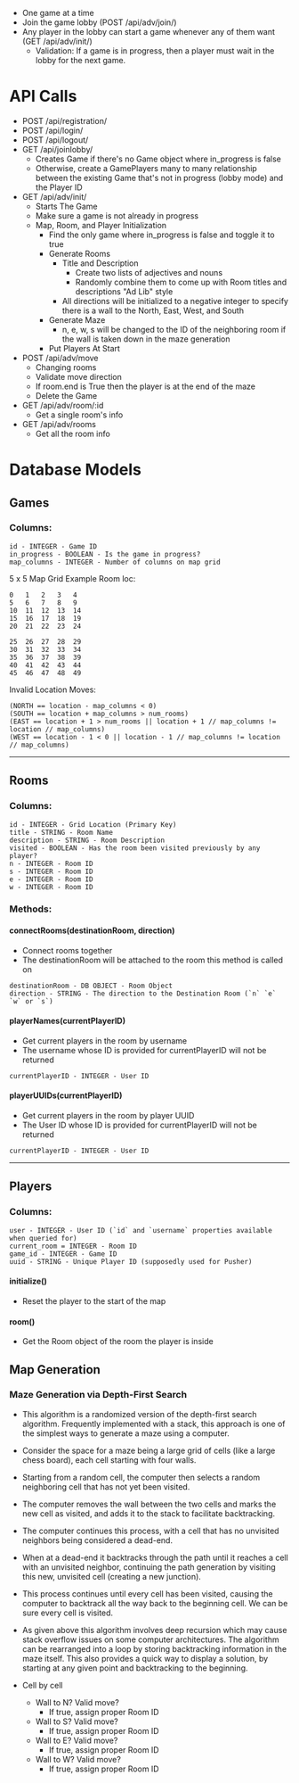 - One game at a time
- Join the game lobby (POST /api/adv/join/)
- Any player in the lobby can start a game whenever any of them want (GET /api/adv/init/)
    - Validation: If a game is in progress, then a player must wait in the lobby for the next game.

# API Calls
- POST /api/registration/
- POST /api/login/
- POST /api/logout/
- GET /api/joinlobby/
    - Creates Game if there's no Game object where in_progress is false
    - Otherwise, create a GamePlayers many to many relationship between the existing Game that's not in progress (lobby mode) and the Player ID
- GET /api/adv/init/
    - Starts The Game
    - Make sure a game is not already in progress
    - Map, Room, and Player Initialization
        - Find the only game where in_progress is false and toggle it to true
        - Generate Rooms
            - Title and Description
                - Create two lists of adjectives and nouns
                - Randomly combine them to come up with Room titles and descriptions "Ad Lib" style
            - All directions will be initialized to a negative integer to specify there is a wall to the North, East, West, and South
        - Generate Maze
            - n, e, w, s will be changed to the ID of the neighboring room if the wall is taken down in the maze generation
        - Put Players At Start
- POST /api/adv/move
    - Changing rooms
    - Validate move direction
    - If room.end is True then the player is at the end of the maze
    - Delete the Game
- GET /api/adv/room/:id
    - Get a single room's info
- GET /api/adv/rooms
    - Get all the room info
    

# Database Models
## Games
### Columns:
```
id - INTEGER - Game ID
in_progress - BOOLEAN - Is the game in progress?
map_columns - INTEGER - Number of columns on map grid
```
5 x 5 Map Grid Example Room loc:
```
0   1   2   3   4
5   6   7   8   9
10  11  12  13  14
15  16  17  18  19
20  21  22  23  24

25  26  27  28  29
30  31  32  33  34
35  36  37  38  39
40  41  42  43  44
45  46  47  48  49
```
Invalid Location Moves:
```
(NORTH == location - map_columns < 0)
(SOUTH == location + map_columns > num_rooms)
(EAST == location + 1 > num_rooms || location + 1 // map_columns != location // map_columns)
(WEST == location - 1 < 0 || location - 1 // map_columns != location // map_columns)
```
---
## Rooms
### Columns:
``` 
id - INTEGER - Grid Location (Primary Key)
title - STRING - Room Name
description - STRING - Room Description
visited - BOOLEAN - Has the room been visited previously by any player?
n - INTEGER - Room ID
s - INTEGER - Room ID
e - INTEGER - Room ID
w - INTEGER - Room ID
```
### Methods:
#### connectRooms(destinationRoom, direction)
- Connect rooms together
- The destinationRoom will be attached to the room this method is called on
```
destinationRoom - DB OBJECT - Room Object
direction - STRING - The direction to the Destination Room (`n` `e` `w` or `s`)
```
#### playerNames(currentPlayerID)
- Get current players in the room by username
- The username whose ID is provided for currentPlayerID will not be returned
```
currentPlayerID - INTEGER - User ID
```
#### playerUUIDs(currentPlayerID)
- Get current players in the room by player UUID
- The User ID whose ID is provided for currentPlayerID will not be returned
```
currentPlayerID - INTEGER - User ID
```
---
## Players
### Columns:
```
user - INTEGER - User ID (`id` and `username` properties available when queried for)
current_room = INTEGER - Room ID
game_id - INTEGER - Game ID
uuid - STRING - Unique Player ID (supposedly used for Pusher)
```
#### initialize()
- Reset the player to the start of the map
#### room()
- Get the Room object of the room the player is inside

## Map Generation

### Maze Generation via Depth-First Search
- This algorithm is a randomized version of the depth-first search algorithm. Frequently implemented with a stack, this approach is one of the simplest ways to generate a maze using a computer.
- Consider the space for a maze being a large grid of cells (like a large chess board), each cell starting with four walls.
- Starting from a random cell, the computer then selects a random neighboring cell that has not yet been visited.
- The computer removes the wall between the two cells and marks the new cell as visited, and adds it to the stack to facilitate backtracking.
- The computer continues this process, with a cell that has no unvisited neighbors being considered a dead-end.
- When at a dead-end it backtracks through the path until it reaches a cell with an unvisited neighbor, continuing the path generation by visiting this new, unvisited cell (creating a new junction).
- This process continues until every cell has been visited, causing the computer to backtrack all the way back to the beginning cell. We can be sure every cell is visited.
- As given above this algorithm involves deep recursion which may cause stack overflow issues on some computer architectures. The algorithm can be rearranged into a loop by storing backtracking information in the maze itself. This also provides a quick way to display a solution, by starting at any given point and backtracking to the beginning.

- Cell by cell
    - Wall to N? Valid move?
        - If true, assign proper Room ID
    - Wall to S? Valid move?
        - If true, assign proper Room ID
    - Wall to E? Valid move?
        - If true, assign proper Room ID
    - Wall to W? Valid move?
        - If true, assign proper Room ID